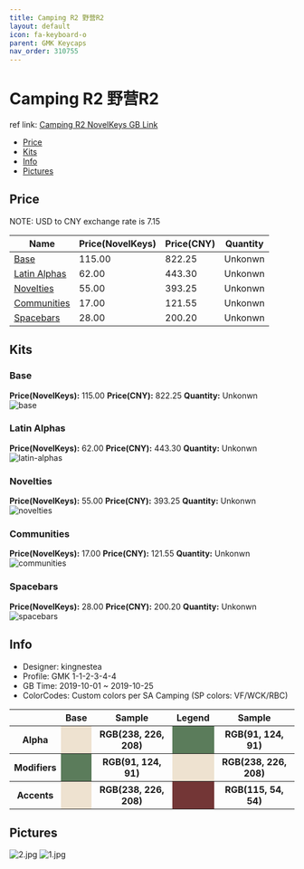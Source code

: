 ```yaml
---
title: Camping R2 野营R2
layout: default
icon: fa-keyboard-o
parent: GMK Keycaps
nav_order: 310755
---
```


# Camping R2 野营R2

ref link: [Camping R2 NovelKeys GB Link](https://novelkeys.xyz/collections/frontpage/products/gmk-camping-gb-r2)  

* [Price](#price)  
* [Kits](#kits)  
* [Info](#info)  
* [Pictures](#pictures)  


## Price  
NOTE: USD to CNY exchange rate is 7.15

| Name          | Price(NovelKeys)    |  Price(CNY) | Quantity |
| ------------- | ------------ |  ---------- | -------- |
|[Base](#base)|115.00|822.25|Unkonwn|
|[Latin Alphas](#latin-alphas)|62.00|443.30|Unkonwn|
|[Novelties](#novelties)|55.00|393.25|Unkonwn|
|[Communities](#communities)|17.00|121.55|Unkonwn|
|[Spacebars](#spacebars)|28.00|200.20|Unkonwn|


## Kits  
### Base  
**Price(NovelKeys):** 115.00  **Price(CNY):** 822.25  **Quantity:** Unkonwn  
<img src="{{ 'assets/images/gmk-keycaps/campingr2/kits_pics/base.png' | relative_url }}" alt="base" class="image featured">

### Latin Alphas  
**Price(NovelKeys):** 62.00  **Price(CNY):** 443.30  **Quantity:** Unkonwn  
<img src="{{ 'assets/images/gmk-keycaps/campingr2/kits_pics/latin-alphas.png' | relative_url }}" alt="latin-alphas" class="image featured">

### Novelties  
**Price(NovelKeys):** 55.00  **Price(CNY):** 393.25  **Quantity:** Unkonwn  
<img src="{{ 'assets/images/gmk-keycaps/campingr2/kits_pics/novelties.png' | relative_url }}" alt="novelties" class="image featured">

### Communities  
**Price(NovelKeys):** 17.00  **Price(CNY):** 121.55  **Quantity:** Unkonwn  
<img src="{{ 'assets/images/gmk-keycaps/campingr2/kits_pics/communities.png' | relative_url }}" alt="communities" class="image featured">

### Spacebars  
**Price(NovelKeys):** 28.00  **Price(CNY):** 200.20  **Quantity:** Unkonwn  
<img src="{{ 'assets/images/gmk-keycaps/campingr2/kits_pics/spacebars.png' | relative_url }}" alt="spacebars" class="image featured">


## Info  
* Designer: kingnestea  
* Profile: GMK 1-1-2-3-4-4  
* GB Time: 2019-10-01 ~ 2019-10-25 
* ColorCodes: Custom colors per SA Camping (SP colors: VF/WCK/RBC)

<table style="width:100%">
  <tr>
    <th> </th>
    <th>Base</th>
    <th>Sample</th>
    <th>Legend</th>
    <th>Sample</th>
  </tr>
  <tr>
    <th>Alpha</th>
    <th style="background-color: #eee2d0;">&#160;</th>
    <th><b> RGB(238, 226, 208) </b></th>
    <th style="background-color: #5b7c5b;">&#160;</th>
    <th><b> RGB(91, 124, 91) </b></th>
  </tr>
  <tr>
    <th>Modifiers</th>
    <th style="background-color: #5b7c5b;">&#160;</th>
    <th><b> RGB(91, 124, 91) </b></th>
    <th style="background-color: #eee2d0;">&#160;</th>
    <th><b> RGB(238, 226, 208) </b></th>
  </tr>
  <tr>
    <th>Accents</th>
    <th style="background-color: #eee2d0;">&#160;</th>
    <th><b> RGB(238, 226, 208) </b></th>
    <th style="background-color: #733636;">&#160;</th>
    <th><b> RGB(115, 54, 54) </b></th>
  </tr>
</table>


## Pictures  
<img src="{{ 'assets/images/gmk-keycaps/campingr2/rendering_pics/2.jpg' | relative_url }}" alt="2.jpg" class="image featured">
<img src="{{ 'assets/images/gmk-keycaps/campingr2/rendering_pics/1.jpg' | relative_url }}" alt="1.jpg" class="image featured">
